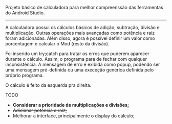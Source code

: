 Projeto básico de calculadora para melhor compreenssão das ferramentas do Android Studio.

---

A calculadora possui os cálculos básicos de adição, subtração, divisão e multiplicação.
Outras operações mais avançadas como potência e raíz foram adicionadas. Além disso, agora é possível
definir um valor como porcentagem e calcular o Mod (resto da divisão).

Foi inserido um try;catch para tratar os erros que puderem aparecer durante o cálculo. Assim, o programa
para de fechar com qualquer inconsistência. A mensagem de erro é exibida como popup, podendo ser
uma mensagem pré-definida ou uma execeção genérica definida pelo próprio programa.

O cálculo é feito da esquerda pra direita.

TODO 
- **Considerar a prioridade de multiplicações e divisões;**
- ~~Adicionar potência e raíz;~~
- Melhorar a interface, principalmente o display do cálculo;
